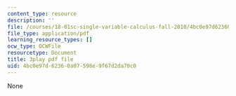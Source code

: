 ```yaml
---
content_type: resource
description: ''
file: /courses/18-01sc-single-variable-calculus-fall-2010/4bc0e97d62360a07598e9f67d2da70c0_XRkgBWbWvg4.pdf
file_type: application/pdf
learning_resource_types: []
ocw_type: OCWFile
resourcetype: Document
title: 3play pdf file
uid: 4bc0e97d-6236-0a07-598e-9f67d2da70c0
---
```

None

